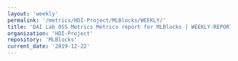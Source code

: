 ```yaml
---
layout: 'weekly'
permalink: '/metrics/HDI-Project/MLBlocks/WEEKLY/'
title: 'DAI Lab OSS Metrics Metrics report for MLBlocks | WEEKLY-REPORT-2019-12-22'
organization: 'HDI-Project'
repository: 'MLBlocks'
current_date: '2019-12-22'
---
```

